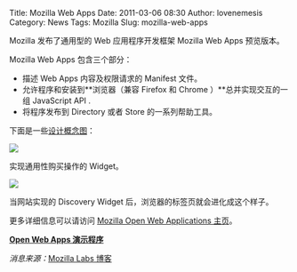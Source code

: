 Title: Mozilla Web Apps
Date: 2011-03-06 08:30
Author: lovenemesis
Category: News
Tags: Mozilla
Slug: mozilla-web-apps

Mozilla 发布了通用型的 Web 应用程序开发框架 Mozilla Web Apps 预览版本。

Mozilla Web Apps 包含三个部分：

-   描述 Web Apps 内容及权限请求的 Manifest 文件。
-   允许程序和安装到**浏览器（兼容 Firefox 和 Chrome
    ）**总并实现交互的一组 JavaScript API .
-   将程序发布到 Directory 或者 Store 的一系列帮助工具。

下面是一些[设计概念图](https://apps.mozillalabs.com/gallery/)：

[![](http://linuxtoy.org/img/2011/03/shopping_cart_scenario.png)](http://linuxtoy.org/img/2011/03/shopping_cart_scenario.png)

实现通用性购买操作的 Widget。

[![](http://linuxtoy.org/img/2011/03/widget_discovery.png)](http://linuxtoy.org/img/2011/03/widget_discovery.png)

当网站实现的 Discovery Widget 后，浏览器的标签页就会进化成这个样子。

更多详细信息可以请访问 [Mozilla Open Web Applications
主页](https://developer.mozilla.org/en/OpenWebApps)。

[**Open Web Apps 演示程序**](https://apps.mozillalabs.com/appdir/)

*消息来源：*[Mozilla Labs
博客](https://mozillalabs.com/blog/2011/03/first-developer-release-of-web-apps-project/)
